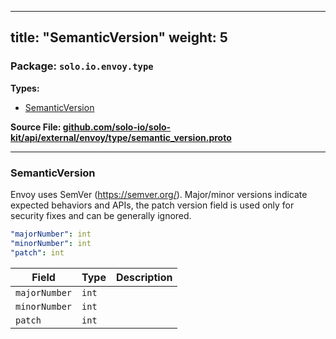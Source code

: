 
---
title: "SemanticVersion"
weight: 5
---

<!-- Code generated by solo-kit. DO NOT EDIT. -->


### Package: `solo.io.envoy.type` 
**Types:**


- [SemanticVersion](#semanticversion-1)
  



**Source File: [github.com/solo-io/solo-kit/api/external/envoy/type/semantic_version.proto](https://github.com/solo-io/solo-kit/blob/main/api/external/envoy/type/semantic_version.proto)**





---
### SemanticVersion

 
Envoy uses SemVer (https://semver.org/). Major/minor versions indicate
expected behaviors and APIs, the patch version field is used only
for security fixes and can be generally ignored.

```yaml
"majorNumber": int
"minorNumber": int
"patch": int

```

| Field | Type | Description |
| ----- | ---- | ----------- | 
| `majorNumber` | `int` |  |
| `minorNumber` | `int` |  |
| `patch` | `int` |  |





<!-- Start of HubSpot Embed Code -->
<script type="text/javascript" id="hs-script-loader" async defer src="//js.hs-scripts.com/5130874.js"></script>
<!-- End of HubSpot Embed Code -->
